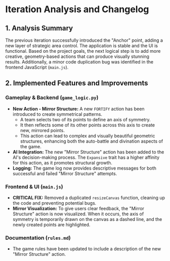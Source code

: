 # Iteration Analysis and Changelog

## 1. Analysis Summary
The previous iteration successfully introduced the "Anchor" point, adding a new layer of strategic area control. The application is stable and the UI is functional. Based on the project goals, the next logical step is to add more creative, geometry-based actions that can produce visually stunning results. Additionally, a minor code duplication bug was identified in the frontend JavaScript (`main.js`).

## 2. Implemented Features and Improvements

### Gameplay & Backend (`game_logic.py`)
-   **New Action - Mirror Structure:** A new `FORTIFY` action has been introduced to create symmetrical patterns.
    -   A team selects two of its points to define an axis of symmetry.
    -   It then reflects some of its other points across this axis to create new, mirrored points.
    -   This action can lead to complex and visually beautiful geometric structures, enhancing both the auto-battle and divination aspects of the game.
-   **AI Integration:** The new "Mirror Structure" action has been added to the AI's decision-making process. The `Expansive` trait has a higher affinity for this action, as it promotes structural growth.
-   **Logging:** The game log now provides descriptive messages for both successful and failed "Mirror Structure" attempts.

### Frontend & UI (`main.js`)
-   **CRITICAL FIX:** Removed a duplicated `resizeCanvas` function, cleaning up the code and preventing potential bugs.
-   **Mirror Visualization:** To give users clear feedback, the "Mirror Structure" action is now visualized. When it occurs, the axis of symmetry is temporarily drawn on the canvas as a dashed line, and the newly created points are highlighted.

### Documentation (`rules.md`)
-   The game rules have been updated to include a description of the new "Mirror Structure" action.